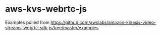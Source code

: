 # aws-kvs-webrtc-js
Examples pulled from https://github.com/awslabs/amazon-kinesis-video-streams-webrtc-sdk-js/tree/master/examples
